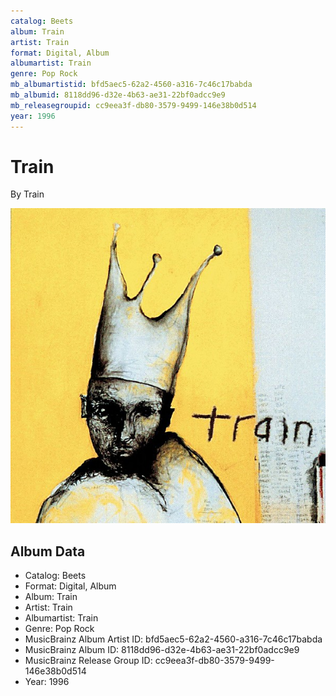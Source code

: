 ```yaml
---
catalog: Beets
album: Train
artist: Train
format: Digital, Album
albumartist: Train
genre: Pop Rock
mb_albumartistid: bfd5aec5-62a2-4560-a316-7c46c17babda
mb_albumid: 8118dd96-d32e-4b63-ae31-22bf0adcc9e9
mb_releasegroupid: cc9eea3f-db80-3579-9499-146e38b0d514
year: 1996
---
```


# Train

By Train

![](../../assets/beetscovers/Train-Train.jpg)

## Album Data

- Catalog: Beets
- Format: Digital, Album
- Album: Train
- Artist: Train
- Albumartist: Train
- Genre: Pop Rock
- MusicBrainz Album Artist ID: bfd5aec5-62a2-4560-a316-7c46c17babda
- MusicBrainz Album ID: 8118dd96-d32e-4b63-ae31-22bf0adcc9e9
- MusicBrainz Release Group ID: cc9eea3f-db80-3579-9499-146e38b0d514
- Year: 1996

